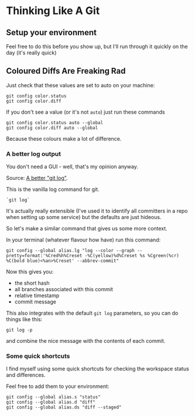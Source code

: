 # Thinking Like A Git

## Setup your environment

Feel free to do this before you show up, but I'll run through it quickly on the day (it's really quick)

## Coloured Diffs Are Freaking Rad

Just check that these values are set to auto on your machine:

    git config color.status
    git config color.diff

If you don't see a value (or it's not `auto`) just run these commands

    git config color.status auto --global
    git config color.diff auto --global

Because these colours make a lot of difference.

### A better log output 

You don't need a GUI - well, that's my opinion anyway.

Source: [A better "git log"](https://coderwall.com/p/euwpig).

This is the vanilla log command for git.

    `git log`

It's actually really extensible (I've used it to identify all committers in a repo when setting up some service) but the defaults are just hideous.

So let's make a similar command that gives us some more context.

In your terminal (whatever flavour how have) run this command:

    git config --global alias.lg "log --color --graph --pretty=format:'%Cred%h%Creset -%C(yellow)%d%Creset %s %Cgreen(%cr) %C(bold blue)<%an>%Creset' --abbrev-commit"

Now this gives you:

 - the short hash
 - all branches associated with this commit
 - relative timestamp
 - commit message

This also integrates with the default `git log` parameters, so you can do things like this:

    git log -p

and combine the nice message with the contents of each commit.

### Some quick shortcuts

I find myself using some quick shortcuts for checking the workspace status and differences.

Feel free to add them to your environment:

    git config --global alias.s "status"
    git config --global alias.d "diff"
    git config --global alias.ds "diff --staged"